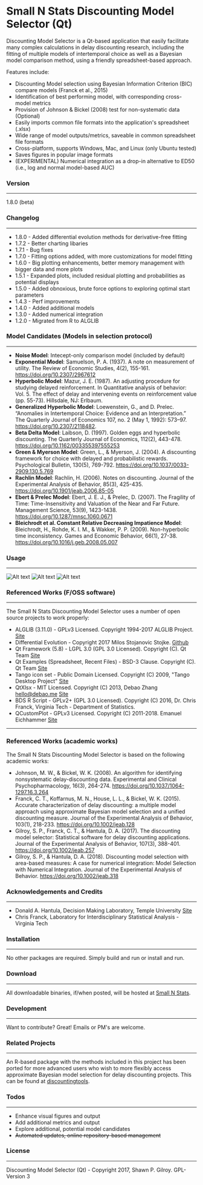 # Small N Stats Discounting Model Selector (Qt)

Discounting Model Selector is a Qt-based application that easily facilitate many complex calculations in delay discounting research, including the fitting of multiple models of intertemporal choice as well as a Bayesian model comparison method, using a friendly spreadsheet-based approach.

Features include:

  - Discounting Model selection using Bayesian Information Criterion (BIC) compare models (Franck et al., 2015)
  - Identification of best performing model, with corresponding cross-model metrics
  - Provision of Johnson & Bickel (2008) test for non-systematic data (Optional)
  - Easily imports common file formats into the application's spreadsheet (.xlsx)
  - Wide range of model outputs/metrics, saveable in common spreadsheet file formats
  - Cross-platform, supports Windows, Mac, and Linux (only Ubuntu tested)
  - Saves figures in popular image formats
  - (EXPERIMENTAL) Numerical integration as a drop-in alternative to ED50 (i.e., log and normal model-based AUC)

### Version
------
1.8.0 (beta)

### Changelog
------
 * 1.8.0 - Added differential evolution methods for derivative-free fitting
 * 1.7.2 - Better charting libaries
 * 1.7.1 - Bug fixes
 * 1.7.0 - Fitting options added, with more customizations for model fitting
 * 1.6.0 - Big plotting enhancements, better memory management with bigger data and more plots
 * 1.5.1 - Expanded plots, included residual plotting and probabilities as potential displays
 * 1.5.0 - Added obnoxious, brute force options to exploring optimal start parameters
 * 1.4.3 - Perf improvements
 * 1.4.0 - Added additional models
 * 1.3.0 - Added numerical integration
 * 1.2.0 - Migrated from R to ALGLIB

### Model Candidates (Models in selection protocol)
------
* **Noise Model**: Intecept-only comparison model (included by default)
* **Exponential Model**: Samuelson, P. A. (1937). A note on measurement of utility. The Review of Economic Studies, 4(2), 155-161. https://doi.org/10.2307/2967612
* **Hyperbolic Model**: Mazur, J. E. (1987). An adjusting procedure for studying delayed reinforcement. In Quantitative analysis of behavior: Vol. 5. The effect of delay and intervening events on reinforcement value (pp. 55-73). Hillsdale, NJ: Erlbaum.
* **Generalized Hyperbolic Model**: Loewenstein, G., and D. Prelec. “Anomalies in Intertemporal Choice: Evidence and an Interpretation.” The Quarterly Journal of Economics 107, no. 2 (May 1, 1992): 573–97. https://doi.org/10.2307/2118482.
* **Beta Delta Model**: Laibson, D. (1997). Golden eggs and hyperbolic discounting. The Quarterly Journal of Economics, 112(2), 443-478. https://doi.org/10.1162/003355397555253
* **Green & Myerson Model**: Green, L., & Myerson, J. (2004). A discounting framework for choice with delayed and probabilistic rewards. Psychological Bulletin, 130(5), 769-792. https://doi.org/10.1037/0033-2909.130.5.769
* **Rachlin Model**: Rachlin, H. (2006). Notes on discounting. Journal of the Experimental Analysis of Behavior, 85(3), 425-435. https://doi.org/10.1901/jeab.2006.85-05
* **Ebert & Prelec Model**: Ebert, J. E. J., & Prelec, D. (2007). The Fragility of Time: Time-Insensitivity and Valuation of the Near and Far Future. Management Science, 53(9), 1423-1438. https://doi.org/10.1287/mnsc.1060.0671
* **Bleichrodt et al. Constant Relative Decreasing Impatience Model**: Bleichrodt, H., Rohde, K. I. M., & Wakker, P. P. (2009). Non-hyperbolic time inconsistency. Games and Economic Behavior, 66(1), 27-38. https://doi.org/10.1016/j.geb.2008.05.007

### Usage
------
![Alt text](screencaps/SpreadsheetInterface.gif?raw=true "Spreadsheet Interface")
![Alt text](screencaps/SpreadsheetOptions.gif?raw=true "Range of Options")
![Alt text](screencaps/Analyses.gif?raw=true "Analyses")

### Referenced Works (F/OSS software)
------
The Small N Stats Discounting Model Selector uses a number of open source projects to work properly:
* ALGLIB (3.11.0) - GPLv3 Licensed. Copyright 1994-2017 ALGLIB Project. [Site](http://www.alglib.net)
* Differential Evolution - Copyright 2017 Milos Stojanovic Stojke. [Github](https://github.com/milsto/differential-evolution)
* Qt Framework (5.8) - LGPL 3.0 (GPL 3.0 Licensed). Copyright (C). Qt Team [Site](https://www.qt.io/)
* Qt Examples (Spreadsheet, Recent Files) - BSD-3 Clause. Copyright (C). Qt Team [Site](https://www.qt.io/)
* Tango icon set - Public Domain Licensed. Copyright (C) 2009, "Tango Desktop Project" [Site](http://tango.freedesktop.org/Tango_Desktop_Project)
* QtXlsx - MIT Licensed. Copyright (C) 2013, Debao Zhang <hello@debao.me> [Site](https://github.com/dbzhang800/QtXlsxWriter)
* BDS R Script - GPLv2+ (GPL 3.0 Licensed). Copyright (C) 2016, Dr. Chris Franck, Virginia Tech - Department of Statistics.
* QCustomPlot - GPLv3 Licensed. Copyright (C) 2011-2018. Emanuel Eichhammer [Site](www.qcustomplot.com)

------
### Referenced Works (academic works)
The Small N Stats Discounting Model Selector is based on the following academic works:

* Johnson, M. W., & Bickel, W. K. (2008). An algorithm for identifying nonsystematic delay-discounting data. Experimental and Clinical Psychopharmacology, 16(3), 264-274. https://doi.org/10.1037/1064-1297.16.3.264
* Franck, C. T., Koffarnus, M. N., House, L. L., & Bickel, W. K. (2015). Accurate characterization of delay discounting: a multiple model approach using approximate Bayesian model selection and a unified discounting measure. Journal of the Experimental Analysis of Behavior, 103(1), 218-233. https://doi.org/10.1002/jeab.128
* Gilroy, S. P., Franck, C. T., & Hantula, D. A. (2017). The discounting model selector: Statistical software for delay discounting applications. Journal of the Experimental Analysis of Behavior, 107(3), 388-401. https://doi.org/10.1002/jeab.257
* Gilroy, S. P., & Hantula, D. A. (2018). Discounting model selection with area-based measures: A case for numerical integration: Model Selection with Numerical Integration. Journal of the Experimental Analysis of Behavior. https://doi.org/10.1002/jeab.318

### Acknowledgements and Credits
------
* Donald A. Hantula, Decision Making Laboratory, Temple University [Site](http://astro.temple.edu/~hantula/)
* Chris Franck, Laboratory for Interdisciplinary Statistical Analysis - Virginia Tech

### Installation
------
No other packages are required. Simply build and run or install and run.

### Download
------
All downloadable binaries, if/when posted, will be hosted at [Small N Stats](http://www.smallnstats.com).

### Development
------
Want to contribute? Great! Emails or PM's are welcome.

### Related Projects
------
An R-based package with the methods included in this project has been ported for more advanced users who wish to more flexibly access approximate Bayesian model selection for delay discounting projects. This can be found at [discountingtools](https://www.github.com/miyamot0/discountingtools).

### Todos
------
 - Enhance visual figures and output
 - Add additional metrics and output
 - Explore additional, potential model candidates
 - ~~Automated updates, online repository-based management~~

### License
----
Discounting Model Selector (Qt) - Copyright 2017, Shawn P. Gilroy. GPL-Version 3
